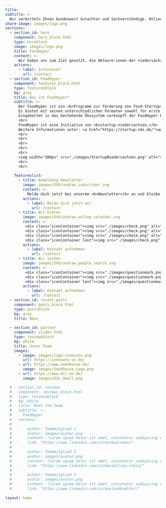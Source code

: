 ```yaml
---
title:
subtitle: >-
  Wir vermitteln Ihnen bundesweit Gutachter und Sachverständige. Online und zum Bestpreis!
share-image: images/logo.png
sections:
  - section_id: hero
    component: hero_block.html
    type: heroblock
    image: images/logo.png
    title: FoodHyper
    content: >-
      Wir haben uns zum Ziel gesetzt, die Akteure:innen der niedersächsischen Food-Gründerszene stärker miteinander zu vernetzen und technologische Innovationen in der Lebensmittelbranche zu fördern.
    actions:
      - label: Interesse?
        url: /contact
  - section_id: FoodHyper
    component: features_block.html
    type: featuresblock
    bg: gray
    title: Was ist FoodHyper?
    subtitle: >-
      Der FoodHyper ist ein <b>Programm zur Förderung von Food-Startups in Niedersachsen</b> für Gründerinnen, Gründer und Gründungsinteressierte der Ernährungsbranche. 
      Es bietet mit seinen unterschiedlichen Formaten sowohl für erste Ideen als auch frühphasige Startups <b>Unterstützung bei Produkt, Geschäftsidee und Netzwerk.<b> 
      Eingebettet in das bestehende Ökosystem verknüpft der FoodHyper bestehende Programme und Akteure:innen und bietet somit den optimalen Anlaufpunkt für Food-Startups. <br> 
      <br>
      FoodHyper ist eine Initiative von <b>startup.niedersachsen.</b>
      Weitere Informationen unter: <a href="https://startup.nds.de/">www.startup.nds.de</a>
      <br>
      <br>
      <br>
      <br>
      <br>
      <img width="300px" src="./images/StartupNiedersachsen.png" alt="startup-logo">
      <br>
      <br>
      
    featureslist:
      - title: Anmeldung Newsletter
        image: images/SVG/undraw_subscriber.svg
        content: >-
          Melde dich jetzt bei unserem <b>Newsletter</b> an und bleibe immer auf dem neuesten Stand! Wir berichten als Unterstützer von Food-Startups regelmäßig über die <b>Food-Gründerszene</b>.
        actions:
          - label: Melde dich jetzt an!
            url: /contact
      - title: Wir bieten
        image: images/SVG/undraw_online_calendar.svg
        content: >-
         <div class="iconContainer"><img src="./images/check.png" alt="check" width="40" height="40"> Hackathon</div>
         <div class="iconContainer"><img src="./images/check.png" alt="check" width="40" height="40"> Bootcamp</div>
         <div class="iconContainer"><img src="./images/check.png" alt="check" width="40" height="40"> Law </div>
         <div class="iconContainer last"><img src="./images/check.png" alt="check" width="40" height="40"> Netzwerk </div>
        actions:
          - label: Kontakt aufnehmen
            url: /contact
      - title: Wir suchen
        image: images/SVG/undraw_people_search.svg
        content: >-
         <div class="iconContainer"><img src="./images/questionmark.png" alt="check" width="40" height="40"> Startups</div>
         <div class="iconContainer"><img src="./images/questionmark.png" alt="check" width="40" height="40"> Akteure:innen</div>
         <div class="iconContainer last"><img src="./images/questionmark.png" alt="check" width="40" height="40"> Ideen </div>
        actions:
          - label: Kontakt aufnehmen
            url: /contact
  - section_id: recent-posts
    component: posts_block.html
    type: postsblock
    bg: gray
    title: News
  
  - section_id: partner
    component: slider.html
    type: reviewsblock
    bg: white
    title: Unser Team
    images:
      - image: images/logo-innovate.png
        url: https://innovate-os.de/
      - url: https://www.seedhouse.de/
        image: images/Seedhouse_Logo.png
      - url: https://www.dil-ev.de/
        image: images/DIL-Small.png

  # - section_id: reviews
  #   component: reviews_block.html
  #   type: reviewsblock
  #   bg: white
  #   title: Meet the Team
  #   subtitle: >-
  #     FoodHyper
  #   reviews: 
  #     - 
  #       author: Teammitglied 1
  #       avatar: images/avatar.png
  #       content: "Lorem ipsum dolor sit amet, consetetur sadipscing elitr, sed diam nonumy eirmod tempor invidunt ut labore et dolore magna aliquyam erat, sed diam voluptua. At vero eos et accusam et justo duo dolores et ea rebum. Stet clita kasd gubergren, no sea takimata sanctus est Lorem ipsum dolor sit amet. Lorem ipsum dolor sit amet, consetetur sadipscing elitr, sed diam nonumy eirmod tempor invidunt ut labore et dolore magna aliquyam erat, sed diam voluptua. At vero eos et accusam et justo duo dolores et ea rebum. Stet clita kasd gubergren, no sea takimata sanctus est Lorem ipsum dolor sit amet."
  #       link: "https://www.linkedin.com/in/markwarneke/"
  #     - 
  #       author: Teammitglied 2
  #       avatar: images/avatar.png
  #       content: "Lorem ipsum dolor sit amet, consetetur sadipscing elitr, sed diam nonumy eirmod tempor invidunt ut labore et dolore magna aliquyam erat, sed diam voluptua. At vero eos et accusam et justo duo dolores et ea rebum. Stet clita kasd gubergren, no sea takimata sanctus est Lorem ipsum dolor sit amet. Lorem ipsum dolor sit amet, consetetur sadipscing elitr, sed diam nonumy eirmod tempor invidunt ut labore et dolore magna aliquyam erat, sed diam voluptua. At vero eos et accusam et justo duo dolores et ea rebum. Stet clita kasd gubergren, no sea takimata sanctus est Lorem ipsum dolor sit amet."
  #       link: "https://www.linkedin.com/in/maximilian-stein/"
  #     - 
  #       author: Teammitglied 3
  #       avatar: images/avatar.png
  #       content: "Lorem ipsum dolor sit amet, consetetur sadipscing elitr, sed diam nonumy eirmod tempor invidunt ut labore et dolore magna aliquyam erat, sed diam voluptua. At vero eos et accusam et justo duo dolores et ea rebum. Stet clita kasd gubergren, no sea takimata sanctus est Lorem ipsum dolor sit amet. Lorem ipsum dolor sit amet, consetetur sadipscing elitr, sed diam nonumy eirmod tempor invidunt ut labore et dolore magna aliquyam erat, sed diam voluptua. At vero eos et accusam et justo duo dolores et ea rebum. Stet clita kasd gubergren, no sea takimata sanctus est Lorem ipsum dolor sit amet."
  #       link: "https://www.linkedin.com/in/maxleimkuehler/"
      
layout: home
---
```

